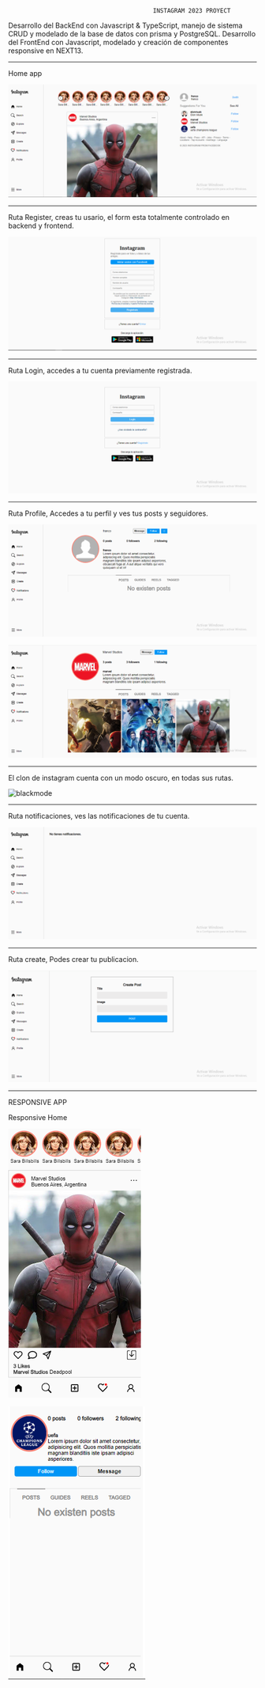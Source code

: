                                              INSTAGRAM 2023 PROYECT

Desarrollo del BackEnd con Javascript & TypeScript, manejo de sistema CRUD y modelado de la base de datos con prisma y PostgreSQL. Desarrollo del FrontEnd con Javascript, modelado y creación de componentes responsive en NEXT13.

-------------------------------------------------------------------------------------------------------------
Home app

![home](./public/images/home.png)


-------------------------------------------------------------------------------------------------------------

Ruta Register, creas tu usario, el form esta totalmente controlado en backend y frontend.

![register](./public/images/register.png)

-------------------------------------------------------------------------------------------------------------

Ruta Login, accedes a tu cuenta previamente registrada.

![login](./public/images/login.png)


-------------------------------------------------------------------------------------------------------------

Ruta Profile, Accedes a tu perfil y ves tus posts y seguidores.

![profile](./public/images/profile.png)

![user](./public/images/user.png)

-------------------------------------------------------------------------------------------------------------

El clon de instagram cuenta con un modo oscuro, en todas sus rutas.

![blackmode](./public/images/blackmdoe.png)


-------------------------------------------------------------------------------------------------------------

Ruta notificaciones, ves las notificaciones de tu cuenta.

![notificacion](./public/images/notificaciones.png)

-------------------------------------------------------------------------------------------------------------

Ruta create, Podes crear tu publicacion.

![create](./public/images/create.png)

-------------------------------------------------------------------------------------------------------------

RESPONSIVE APP

Responsive Home

![home](./public/images/responsive.png)

![uefa](./public/images/responsive_uefa.png)

